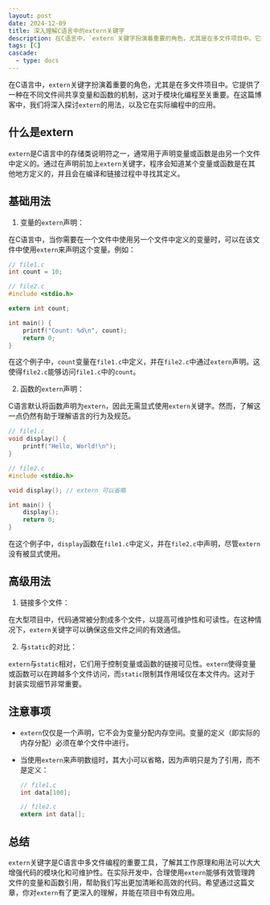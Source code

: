 ```yaml
---
layout: post
date: 2024-12-09
title: 深入理解C语言中的extern关键字
description: 在C语言中，`extern`关键字扮演着重要的角色，尤其是在多文件项目中。它提供了一种在不同文件间共享变量和函数的机制，这对于模块化编程至关重要。在这篇博客中，我们将深入探讨`extern`的用法，以及它在实际编程中的应用。
tags: [C]
cascade:
  - type: docs
---
```


在C语言中，`extern`关键字扮演着重要的角色，尤其是在多文件项目中。它提供了一种在不同文件间共享变量和函数的机制，这对于模块化编程至关重要。在这篇博客中，我们将深入探讨`extern`的用法，以及它在实际编程中的应用。

## 什么是extern

`extern`是C语言中的存储类说明符之一，通常用于声明变量或函数是由另一个文件中定义的。通过在声明前加上`extern`关键字，程序会知道某个变量或函数是在其他地方定义的，并且会在编译和链接过程中寻找其定义。

## 基础用法

1. 变量的`extern`声明：

在C语言中，当你需要在一个文件中使用另一个文件中定义的变量时，可以在该文件中使用`extern`来声明这个变量。例如：

```c
// file1.c
int count = 10;

// file2.c
#include <stdio.h>

extern int count;

int main() {
    printf("Count: %d\n", count);
    return 0;
}
```

在这个例子中，`count`变量在`file1.c`中定义，并在`file2.c`中通过`extern`声明。这使得`file2.c`能够访问`file1.c`中的`count`。

2. 函数的`extern`声明：

C语言默认将函数声明为`extern`，因此无需显式使用`extern`关键字。然而，了解这一点仍然有助于理解语言的行为及规范。

```c
// file1.c
void display() {
    printf("Hello, World!\n");
}

// file2.c
#include <stdio.h>

void display(); // extern 可以省略

int main() {
    display();
    return 0;
}
```

在这个例子中，`display`函数在`file1.c`中定义，并在`file2.c`中声明，尽管`extern`没有被显式使用。

## 高级用法

1. 链接多个文件：

在大型项目中，代码通常被分割成多个文件，以提高可维护性和可读性。在这种情况下，`extern`关键字可以确保这些文件之间的有效通信。

2. 与`static`的对比：

`extern`与`static`相对，它们用于控制变量或函数的链接可见性。`extern`使得变量或函数可以在跨越多个文件访问，而`static`限制其作用域仅在本文件内。这对于封装实现细节非常重要。

## 注意事项

- `extern`仅仅是一个声明，它不会为变量分配内存空间。变量的定义（即实际的内存分配）必须在单个文件中进行。

- 当使用`extern`来声明数组时，其大小可以省略，因为声明只是为了引用，而不是定义：

  ```c
  // file1.c
  int data[100];

  // file2.c
  extern int data[];
  ```

## 总结

`extern`关键字是C语言中多文件编程的重要工具，了解其工作原理和用法可以大大增强代码的模块化和可维护性。在实际开发中，合理使用`extern`能够有效管理跨文件的变量和函数引用，帮助我们写出更加清晰和高效的代码。希望通过这篇文章，你对`extern`有了更深入的理解，并能在项目中有效应用。